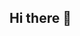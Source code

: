 ## Hi there 👋

<!--
**rafaeldemaria/rafaeldemaria** is a ✨ _special_ ✨ repository because its `README.md` (this file) appears on your GitHub profile.

Here are some ideas to get you started:

- 🔭 I’m currently working on developer
- 🌱 I’m currently learning Front-End


![Anurag's GitHub stats](https://github-readme-stats.vercel.app/api?username=rafaeldemaria&show_icons=true&theme=tokyonight)
![Top Langs](https://github-readme-stats.vercel.app/api/top-langs/?username=rafaeldemaria&hide_progress=true&theme=tokyonight)
